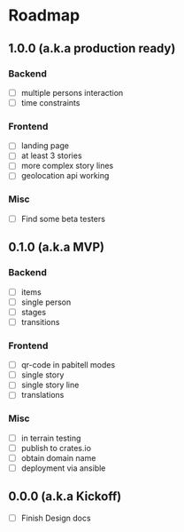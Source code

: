 # Roadmap

## 1.0.0 (a.k.a production ready)
### Backend
* [ ] multiple persons interaction
* [ ] time constraints

### Frontend
* [ ] landing page
* [ ] at least 3 stories
* [ ] more complex story lines
* [ ] geolocation api working

### Misc
* [ ] Find some beta testers

## 0.1.0 (a.k.a MVP)

### Backend
* [ ] items
* [ ] single person
* [ ] stages
* [ ] transitions

### Frontend
* [ ] qr-code in pabitell modes
* [ ] single story
* [ ] single story line
* [ ] translations

### Misc
* [ ] in terrain testing
* [ ] publish to crates.io
* [ ] obtain domain name
* [ ] deployment via ansible

## 0.0.0 (a.k.a Kickoff)
* [ ] Finish Design docs
